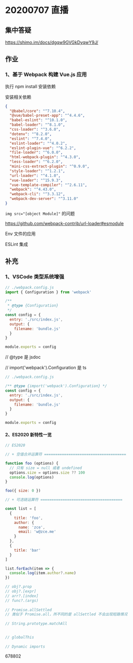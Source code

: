 # 20200707 直播

## 集中答疑

https://shimo.im/docs/dgqw9GVGkDyqwY9J/ 

## 作业

### 1、基于 Webpack 构建 Vue.js 应用

执行 npm install 安装依赖

安装相关依赖

```json
{
  "@babel/core": "^7.10.4",
  "@vue/babel-preset-app": "^4.4.6",
  "babel-eslint": "^10.1.0",
  "babel-loader": "^8.1.0",
  "css-loader": "^3.6.0",
  "dotenv": "^8.2.0",
  "eslint": "^7.4.0",
  "eslint-loader": "^4.0.2",
  "eslint-plugin-vue": "^6.2.2",
  "file-loader": "^6.0.0",
  "html-webpack-plugin": "^4.3.0",
  "less-loader": "^6.2.0",
  "mini-css-extract-plugin": "^0.9.0",
  "style-loader": "^1.2.1",
  "url-loader": "^4.1.0",
  "vue-loader": "^15.9.3",
  "vue-template-compiler": "^2.6.11",
  "webpack": "^4.43.0",
  "webpack-cli": "^3.3.12",
  "webpack-dev-server": "^3.11.0"
}
```

`img src="[object Module]"` 的问题

https://github.com/webpack-contrib/url-loader#esmodule

Env 文件的应用

ESLint 集成

## 补充

### 1、VSCode 类型系统增强

```javascript
// ./webpack.config.js
import { Configuration } from 'webpack'

/**
 * @type {Configuration}
 */
const config = {
  entry: './src/index.js',
  output: {
    filename: 'bundle.js'
  }
}

module.exports = config
```

// @type 是 jsdoc

// import('webpack').Configuration 是 ts

```javascript
// ./webpack.config.js

/** @type {import('webpack').Configuration} */
const config = {
  entry: './src/index.js',
  output: {
    filename: 'bundle.js'
  }
}

module.exports = config
```

#### 2、ES2020 新特性一览

```javascript
// ES2020

// + 空值合并运算符 =====================================

function foo (options) {
  // 只有 size = null 或者 undefined
  options.size = options.size ?? 100
  console.log(options)
}

foo({ size: 0 })

// + 可选链运算符 =====================================

const list = [
  {
    title: 'foo',
    author: {
      name: 'zce',
      email: 'w@zce.me'
    }
  },
  {
    title: 'bar'
  }
]

list.forEach(item => {
  console.log(item.author?.name)
})

// obj?.prop
// obj?.[expr]
// arr?.[index]
// func?.(args)
  
// Promise.allSettled
// 类似于 Promise.all，所不同的是 allSettled 不会出现短路情况
  
// String.prototype.matchAll
  

// globalThis
  
// Dynamic imports
```





678802